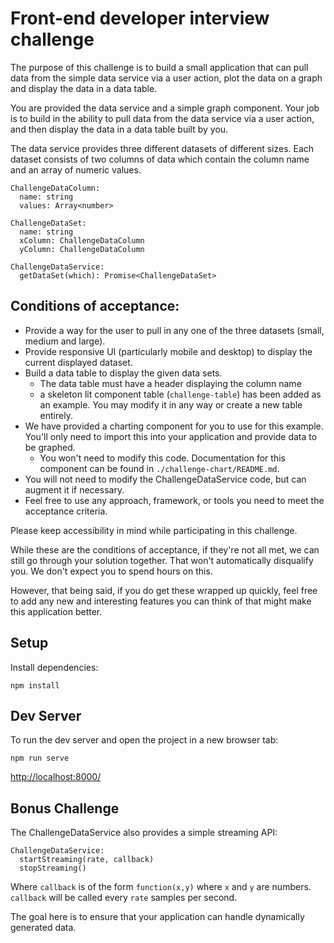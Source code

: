 # Front-end developer interview challenge

The purpose of this challenge is to build a small application that can pull data from the simple data service via a user action, plot the data on a graph and display the data in a data table.

You are provided the data service and a simple graph component.
Your job is to build in the ability to pull data from the data service via a user action, and then display the data in a data table built by you.

The data service provides three different datasets of different sizes.
Each dataset consists of two columns of data which contain the column name and an array of numeric values.

```
ChallengeDataColumn:
  name: string
  values: Array<number>

ChallengeDataSet:
  name: string
  xColumn: ChallengeDataColumn
  yColumn: ChallengeDataColumn

ChallengeDataService:
  getDataSet(which): Promise<ChallengeDataSet>
```

## Conditions of acceptance:

- Provide a way for the user to pull in any one of the three datasets (small, medium and large).
- Provide responsive UI (particularly mobile and desktop) to display the current displayed dataset.
- Build a data table to display the given data sets.
  - The data table must have a header displaying the column name
  - a skeleton lit component table (`challenge-table`) has been added as an example. You may modify it in any way or create a new table entirely.
- We have provided a charting component for you to use for this example. You'll only need to import this into your application and provide data to be graphed.
  - You won't need to modify this code. Documentation for this component can be found in `./challenge-chart/README.md`.
- You will not need to modify the ChallengeDataService code, but can augment it if necessary.
- Feel free to use any approach, framework, or tools you need to meet the acceptance criteria.

Please keep accessibility in mind while participating in this challenge.

While these are the conditions of acceptance, if they're not all met, we can still go through your solution together.
That won't automatically disqualify you. We don't expect you to spend hours on this.

However, that being said, if you do get these wrapped up quickly, feel free to add any new and interesting features you can think of that might make this application better.

## Setup

Install dependencies:

```
npm install
```

## Dev Server

To run the dev server and open the project in a new browser tab:

```
npm run serve
```

[http://localhost:8000/](http://localhost:8000/)

## Bonus Challenge

The ChallengeDataService also provides a simple streaming API:

```
ChallengeDataService:
  startStreaming(rate, callback)
  stopStreaming()
```

Where `callback` is of the form `function(x,y)` where `x` and `y` are numbers.
`callback` will be called every `rate` samples per second.

The goal here is to ensure that your application can handle dynamically generated data.
